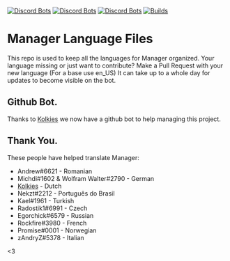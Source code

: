 [![Discord Bots](https://discordbots.org/api/widget/status/345612130122334209.png)](https://discordbots.org/bot/345612130122334209)
[![Discord Bots](https://discordbots.org/api/widget/servers/345612130122334209.png)](https://discordbots.org/bot/345612130122334209)
[![Discord Bots](https://discordbots.org/api/widget/lib/345612130122334209.png)](https://discordbots.org/bot/345612130122334209)
[![Builds](https://travis-ci.org/DiscordManager/manager-lang.svg?branch=master)](https://github.com/DiscordManager/manager-lang)

# Manager Language Files
This repo is used to keep all the languages for Manager organized.
Your language missing or just want to contribute? Make a Pull Request with your new language (For a base use en_US)
It can take up to a whole day for updates to become visible on the bot.

## Github Bot.
Thanks to [Kolkies](https://github.com/Kolkies) we now have a github bot to help managing this project.

## Thank You.
These people have helped translate Manager:
 - Andrew#6621 - Romanian
 - Michdi#1602 & Wolfram Walter#2790 - German
 - [Kolkies](https://github.com/Kolkies) - Dutch
 - Nekzt#2212 - Português do Brasil
 - Kael#1961 - Turkish
 - Radostik1#6991 - Czech
 - Egorchick#6579 - Russian
 - Rockfire#3980 - French
 - Promise#0001 - Norwegian
 - zAndryZ#5378 - Italian
 
 <3
